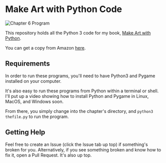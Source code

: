 # Make Art with Python Code

![Chapter 6 Program](https://raw.githubusercontent.com/burningion/make-art-with-python-code/master/images/chapter6.png)

This repository holds all the Python 3 code for my book, [Make Art with Python](https://www.makeartwithpython.com/book/).

You can get a copy from Amazon [here](https://amzn.to/2H4BvhV).

## Requirements

In order to run these programs, you'll need to have Python3 and Pygame installed on your computer. 

It's also easy to run these programs from Python within a terminal or shell. I'll put up a video showing how to install Python and Pygame in Linux, MacOS, and Windows soon.

From there, you simply change into the chapter's directory, and `python3 thefile.py` to run the program.

## Getting Help

Feel free to create an Issue (click the Issue tab up top) if something's broken for you. Alternatively, if you see something broken and know how to fix it, open a Pull Request. It's also up top.

